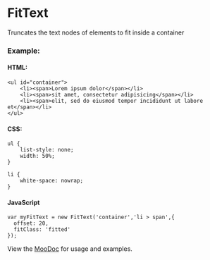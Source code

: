 FitText
=======

Truncates the text nodes of elements to fit inside a container

### Example:

#### HTML:

    <ul id="container">
    	<li><span>Lorem ipsum dolor</span></li>
    	<li><span>sit amet, consectetur adipisicing</span></li>
    	<li><span>elit, sed do eiusmod tempor incididunt ut labore et</span></li>
    </ul>

#### CSS:

    ul {
    	list-style: none;
    	width: 50%;
    }

    li {
    	white-space: nowrap;
    }
    
#### JavaScript

    var myFitText = new FitText('container','li > span',{
      offset: 20,
      fitClass: 'fitted'
    });
    
View the [MooDoc](http://moodocs.net/rpflo/mootools-rpflo/FitText) for usage and examples.
